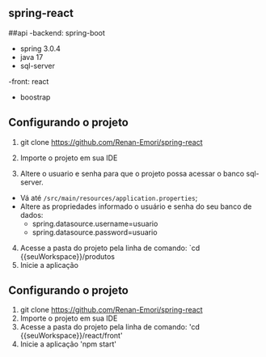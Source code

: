 ## spring-react
##api 
-backend: spring-boot
+ spring 3.0.4
+ java 17
+ sql-server
 
-front: react 
+  boostrap 

## Configurando o projeto

1) git clone https://github.com/Renan-Emori/spring-react

2) Importe o projeto em sua IDE

3) Altere o usuario e senha para que o projeto possa acessar o banco sql-server. 
  * Vá até `/src/main/resources/application.properties`;
  * Altere as propriedades informado o usuário e senha do seu banco de dados: 
    - spring.datasource.username=usuario
    - spring.datasource.password=usuario
    
4) Acesse a pasta do projeto pela linha de comando: `cd {{seuWorkspace}}/produtos
5) Inicie a aplicação

## Configurando o projeto

1) git clone https://github.com/Renan-Emori/spring-react
2) Importe o projeto em sua IDE
3) Acesse a pasta do projeto pela linha de comando: 'cd {{seuWorkspace}}/react/front'
4) Inicie a aplicação 'npm start'

